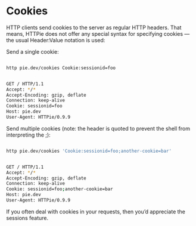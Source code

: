 # Cookies

HTTP clients send cookies to the server as regular HTTP headers. That means, HTTPie does not offer any special syntax for specifying cookies — the usual Header:Value notation is used:

Send a single cookie:
```sh

http pie.dev/cookies Cookie:sessionid=foo

```

```sh

GET / HTTP/1.1
Accept: */*
Accept-Encoding: gzip, deflate
Connection: keep-alive
Cookie: sessionid=foo
Host: pie.dev
User-Agent: HTTPie/0.9.9

```

Send multiple cookies (note: the header is quoted to prevent the shell from interpreting the ;):

```sh

http pie.dev/cookies 'Cookie:sessionid=foo;another-cookie=bar'

```

```sh

GET / HTTP/1.1
Accept: */*
Accept-Encoding: gzip, deflate
Connection: keep-alive
Cookie: sessionid=foo;another-cookie=bar
Host: pie.dev
User-Agent: HTTPie/0.9.9

```

If you often deal with cookies in your requests, then you’d appreciate the sessions feature.
